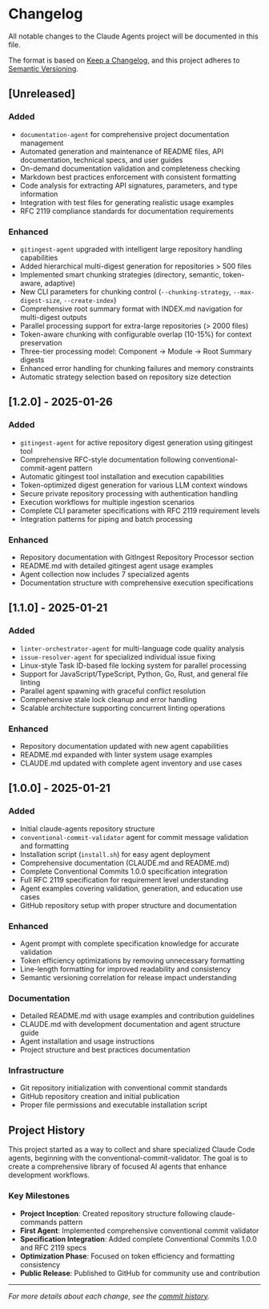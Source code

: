 # Changelog

All notable changes to the Claude Agents project will be documented in this file.

The format is based on [Keep a Changelog](https://keepachangelog.com/en/1.0.0/),
and this project adheres to [Semantic Versioning](https://semver.org/spec/v2.0.0.html).

## [Unreleased]

### Added
- `documentation-agent` for comprehensive project documentation management
- Automated generation and maintenance of README files, API documentation, technical specs, and user guides
- On-demand documentation validation and completeness checking
- Markdown best practices enforcement with consistent formatting
- Code analysis for extracting API signatures, parameters, and type information
- Integration with test files for generating realistic usage examples
- RFC 2119 compliance standards for documentation requirements

### Enhanced
- `gitingest-agent` upgraded with intelligent large repository handling capabilities
- Added hierarchical multi-digest generation for repositories > 500 files
- Implemented smart chunking strategies (directory, semantic, token-aware, adaptive)
- New CLI parameters for chunking control (`--chunking-strategy`, `--max-digest-size`, `--create-index`)
- Comprehensive root summary format with INDEX.md navigation for multi-digest outputs
- Parallel processing support for extra-large repositories (> 2000 files)
- Token-aware chunking with configurable overlap (10-15%) for context preservation
- Three-tier processing model: Component → Module → Root Summary digests
- Enhanced error handling for chunking failures and memory constraints
- Automatic strategy selection based on repository size detection

## [1.2.0] - 2025-01-26

### Added
- `gitingest-agent` for active repository digest generation using gitingest tool
- Comprehensive RFC-style documentation following conventional-commit-agent pattern
- Automatic gitingest tool installation and execution capabilities
- Token-optimized digest generation for various LLM context windows
- Secure private repository processing with authentication handling
- Execution workflows for multiple ingestion scenarios
- Complete CLI parameter specifications with RFC 2119 requirement levels
- Integration patterns for piping and batch processing

### Enhanced
- Repository documentation with GitIngest Repository Processor section
- README.md with detailed gitingest agent usage examples
- Agent collection now includes 7 specialized agents
- Documentation structure with comprehensive execution specifications

## [1.1.0] - 2025-01-21

### Added
- `linter-orchestrator-agent` for multi-language code quality analysis
- `issue-resolver-agent` for specialized individual issue fixing
- Linux-style Task ID-based file locking system for parallel processing
- Support for JavaScript/TypeScript, Python, Go, Rust, and general file linting
- Parallel agent spawning with graceful conflict resolution
- Comprehensive stale lock cleanup and error handling
- Scalable architecture supporting concurrent linting operations

### Enhanced
- Repository documentation updated with new agent capabilities
- README.md expanded with linter system usage examples
- CLAUDE.md updated with complete agent inventory and use cases

## [1.0.0] - 2025-01-21

### Added
- Initial claude-agents repository structure
- `conventional-commit-validator` agent for commit message validation and formatting
- Installation script (`install.sh`) for easy agent deployment
- Comprehensive documentation (CLAUDE.md and README.md)
- Complete Conventional Commits 1.0.0 specification integration
- Full RFC 2119 specification for requirement level understanding
- Agent examples covering validation, generation, and education use cases
- GitHub repository setup with proper structure and documentation

### Enhanced
- Agent prompt with complete specification knowledge for accurate validation
- Token efficiency optimizations by removing unnecessary formatting
- Line-length formatting for improved readability and consistency
- Semantic versioning correlation for release impact understanding

### Documentation
- Detailed README.md with usage examples and contribution guidelines
- CLAUDE.md with development documentation and agent structure guide
- Agent installation and usage instructions
- Project structure and best practices documentation

### Infrastructure
- Git repository initialization with conventional commit standards
- GitHub repository creation and initial publication
- Proper file permissions and executable installation script

## Project History

This project started as a way to collect and share specialized Claude Code agents, beginning with the conventional-commit-validator. The goal is to create a comprehensive library of focused AI agents that enhance development workflows.

### Key Milestones
- **Project Inception**: Created repository structure following claude-commands pattern
- **First Agent**: Implemented comprehensive conventional commit validator
- **Specification Integration**: Added complete Conventional Commits 1.0.0 and RFC 2119 specs
- **Optimization Phase**: Focused on token efficiency and formatting consistency
- **Public Release**: Published to GitHub for community use and contribution

---

*For more details about each change, see the [commit history](https://github.com/MOlechowski/claude-agents/commits/master).*